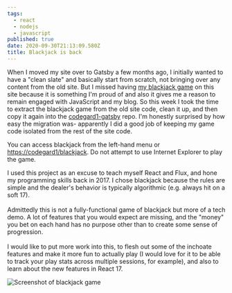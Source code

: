 ```yaml
---
tags:
  - react
  - nodejs
  - javascript
published: true
date: 2020-09-30T21:13:09.580Z
title: Blackjack is back
---
```

When I moved my site over to Gatsby a few months ago, I initially wanted to have a "clean slate" and basically start from scratch, not bringing over any content from the old site. But I missed having [my blackjack game](https://github.com/codegard1/blackjack) on this site because it is something I'm proud of and also it gives me a reason to remain engaged with JavaScript and my blog. So this week I took the time to extract the blackjack game from the old site code, clean it up, and then copy it again into the [codegard1-gatsby](https://github.com/codegard1/codegard1-gatsby) repo. I'm honestly surprised by how easy the migration was- apparently I did a good job of keeping my game code isolated from the rest of the site code. 

You can access blackjack from the left-hand menu or <https://codegard1/blackjack>. Do not attempt to use Internet Explorer to play the game. 

I used this project as an excuse to teach myself React and Flux, and hone my programming skills back in 2017.  I chose blackjack because the rules are simple and the dealer's behavior is typically algorithmic (e.g. always hit on a soft 17).\
\
Admittedly this is not a fully-functional game of blackjack but more of a tech demo. A lot of features that you would expect are missing, and the "money" you bet on each hand has no purpose other than to create some sense of progression. \
\
I would like to put more work into this, to flesh out some of the inchoate features and make it more fun to actually play (I would love for it to be able to track your play stats across multiple sessions, for example), and also to learn about the new features in React 17. 

![Screenshot of blackjack game](assets/screenshot-2020-09-30-171413.png "Chris's Blackjack")